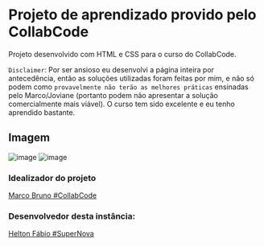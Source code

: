 # Projeto de aprendizado provido pelo CollabCode

Projeto desenvolvido com HTML e CSS para o curso do CollabCode.

`Disclaimer`: Por ser ansioso eu desenvolvi a página inteira por antecedência, então as soluções utilizadas foram feitas por mim, e não só podem como `provavelmente não terão as melhores práticas` ensinadas pelo Marco/Joviane (portanto podem não apresentar a solução comercialmente mais viável). O curso tem sido excelente e eu tenho aprendido bastante.

## Imagem
![image](https://user-images.githubusercontent.com/15989467/62400940-7454af80-b557-11e9-8245-49cc077452a5.png)
![image](https://user-images.githubusercontent.com/15989467/62400963-8d5d6080-b557-11e9-9f19-4a4af883fe5c.png)

### Idealizador do projeto

[Marco Bruno #CollabCode](https://github.com/marcobrunobr)

### Desenvolvedor desta instância:

[Helton Fábio #SuperNova](https://github.com/hfabio)
